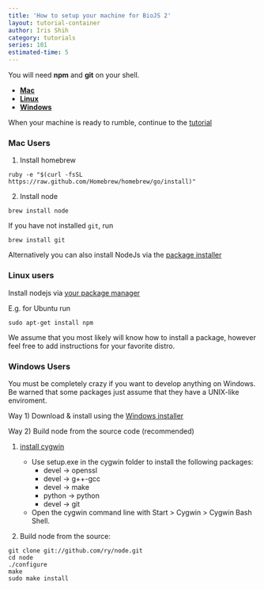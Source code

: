```yaml
---
title: 'How to setup your machine for BioJS 2'
layout: tutorial-container
author: Iris Shih
category: tutorials
series: 101
estimated-time: 5
---
```


You will need __npm__ and __git__ on your shell.

- [__Mac__](#mac)
- [__Linux__](#linux)
- [__Windows__](#windows)

When your machine is ready to rumble, continue to the [tutorial](howToCreate.html)

<a name="mac"></a>

### Mac Users 

 1. Install homebrew

~~~
ruby -e "$(curl -fsSL https://raw.github.com/Homebrew/homebrew/go/install)"
~~~

 2. Install node

~~~
brew install node
~~~

If you have not installed `git`, run 

~~~
brew install git
~~~

Alternatively you can also install NodeJs via the [package installer](http://nodejs.org/download/)

<a name="linux"></a>

### Linux users

Install nodejs via [your package manager](https://github.com/joyent/node/wiki/installing-node.js-via-package-manager)

E.g. for Ubuntu run

~~~
sudo apt-get install npm
~~~

We assume that you most likely will know how to install a package, however feel free to add instructions for your favorite distro.
 
<a name="windows"></a>

### Windows Users 

You must be completely crazy if you want to develop anything on Windows.
Be warned that some packages just assume that they have a UNIX-like enviroment.

Way 1) Download & install using the [Windows installer](http://nodejs.org/download/)

Way 2) Build node from the source code  (recommended)

1. [install cygwin](http://www.mcclean-cooper.com/valentino/cygwin_install/)
    - Use setup.exe in the cygwin folder to install the following packages:
        * devel → openssl 
        * devel → g++-gcc 
        * devel → make 
        * python → python 
        * devel → git
     - Open the cygwin command line with Start > Cygwin > Cygwin Bash Shell.
  

2. Build node from the source:

~~~
git clone git://github.com/ry/node.git
cd node
./configure
make
sudo make install
~~~
